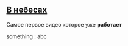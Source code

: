 ## [В небесах](http://www.youtube.com/watch?v=2IB7NDUSBOo)


Самое первое видео которое уже **работает**

something
 : abc